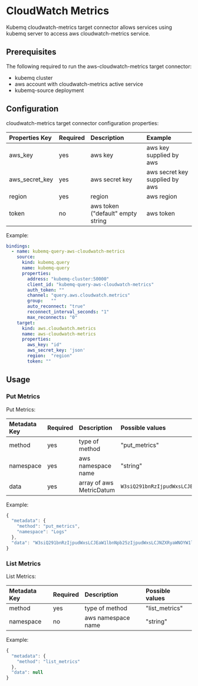 # CloudWatch Metrics

Kubemq cloudwatch-metrics target connector allows services using kubemq server to access aws cloudwatch-metrics service.

## Prerequisites

The following required to run the aws-cloudwatch-metrics target connector:

* kubemq cluster
* aws account with cloudwatch-metrics active service
* kubemq-source deployment

## Configuration

cloudwatch-metrics target connector configuration properties:

| Properties Key | Required | Description | Example |
| :--- | :--- | :--- | :--- |
| aws\_key | yes | aws key | aws key supplied by aws |
| aws\_secret\_key | yes | aws secret key | aws secret key supplied by aws |
| region | yes | region | aws region |
| token | no | aws token \("default" empty string | aws token |

Example:

```yaml
bindings:
  - name: kubemq-query-aws-cloudwatch-metrics
    source:
      kind: kubemq.query
      name: kubemq-query
      properties:
        address: "kubemq-cluster:50000"
        client_id: "kubemq-query-aws-cloudwatch-metrics"
        auth_token: ""
        channel: "query.aws.cloudwatch.metrics"
        group:   ""
        auto_reconnect: "true"
        reconnect_interval_seconds: "1"
        max_reconnects: "0"
    target:
      kind: aws.cloudwatch.metrics
      name: aws-cloudwatch-metrics
      properties:
        aws_key: "id"
        aws_secret_key: 'json'
        region:  "region"
        token: ""
```

## Usage

### Put Metrics

Put Metrics:

| Metadata Key | Required | Description | Possible values |
| :--- | :--- | :--- | :--- |
| method | yes | type of method | "put\_metrics" |
| namespace | yes | aws namespace name | "string" |
| data | yes | array of aws MetricDatum | `W3siQ291bnRzIjpudWxsLCJEaW1lbnNpb25zIjpudWxsLCJNZXRyaWNOYW1lIjoiTmV3IE1ldHJpYyIsIlN0YXRpc3RpY1ZhbHVlcyI6bnVsbCwiU3RvcmFnZVJlc29sdXRpb24iOm51bGwsIlRpbWVzdGFtcCI6IjIwMjAtMDgtMTJUMTc6MDk6NDguMzg5NTgyMiswMzowMCIsIlVuaXQiOiJDb3VudCIsIlZhbHVlIjoxMzEsIlZhbHVlcyI6bnVsbH1d` |

Example:

```javascript
{
  "metadata": {
    "method": "put_metrics",
    "namespace": "Logs"
  },
  "data": "W3siQ291bnRzIjpudWxsLCJEaW1lbnNpb25zIjpudWxsLCJNZXRyaWNOYW1lIjoiTmV3IE1ldHJpYyIsIlN0YXRpc3RpY1ZhbHVlcyI6bnVsbCwiU3RvcmFnZVJlc29sdXRpb24iOm51bGwsIlRpbWVzdGFtcCI6IjIwMjAtMDgtMTJUMTc6MDk6NDguMzg5NTgyMiswMzowMCIsIlVuaXQiOiJDb3VudCIsIlZhbHVlIjoxMzEsIlZhbHVlcyI6bnVsbH1d"
}
```

### List Metrics

List Metrics:

| Metadata Key | Required | Description | Possible values |
| :--- | :--- | :--- | :--- |
| method | yes | type of method | "list\_metrics" |
| namespace | no | aws namespace name | "string" |

Example:

```javascript
{
  "metadata": {
    "method": "list_metrics"
  },
  "data": null
}
```

